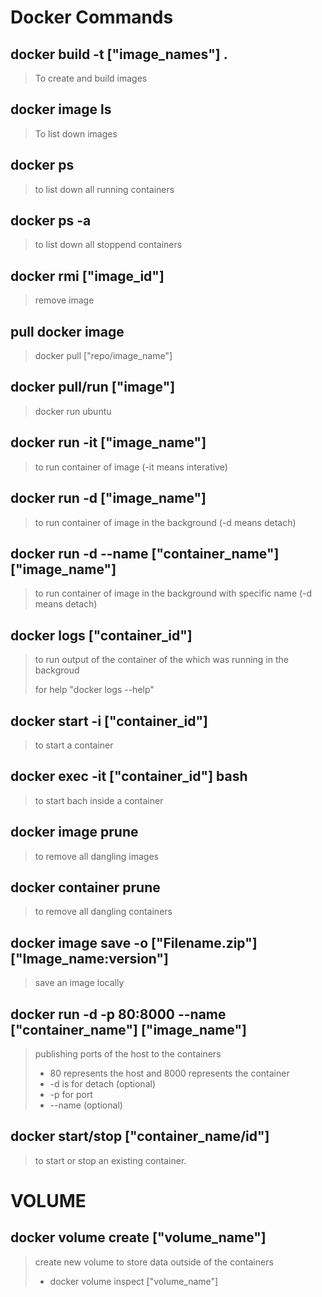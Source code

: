 # Docker Commands

## docker build -t ["image_names"] .

> To create and build images

## docker image ls

> To list down images

## docker ps

> to list down all running containers

## docker ps -a

> to list down all stoppend containers

## docker rmi ["image_id"]

> remove image

## pull docker image

> docker pull ["repo/image_name"]

## docker pull/run ["image"]

> docker run ubuntu

## docker run -it ["image_name"]

> to run container of image (-it means interative)

## docker run -d ["image_name"]

> to run container of image in the background (-d means detach)

## docker run -d --name ["container_name"] ["image_name"]

> to run container of image in the background with specific name (-d means detach)

## docker logs ["container_id"]

> to run output of the container of the which was running in the backgroud
>
> for help "docker logs --help"

## docker start -i ["container_id"]

> to start a container

## docker exec -it ["container_id"] bash

> to start bach inside a container

## docker image prune

> to remove all dangling images

## docker container prune

> to remove all dangling containers

## docker image save -o ["Filename.zip"] ["Image_name:version"]

> save an image locally

## docker run -d -p 80:8000 --name ["container_name"] ["image_name"]

> publishing ports of the host to the containers
>
> - 80 represents the host and 8000 represents the container
> - -d is for detach (optional)
> - -p for port
> - --name (optional)

## docker start/stop ["container_name/id"]

> to start or stop an existing container.

# VOLUME

## docker volume create ["volume_name"]

> create new volume to store data outside of the containers
>
> - docker volume inspect ["volume_name"]
